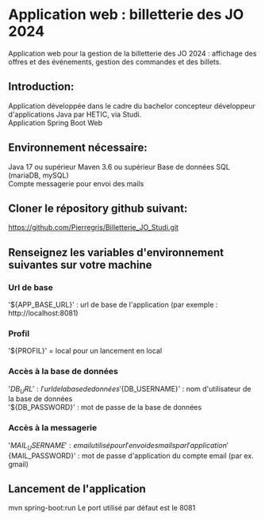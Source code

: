 # Application web : billetterie des JO 2024
Application web pour la gestion de la billetterie des JO 2024 : affichage des offres et des événements, gestion des commandes et des billets.  

## Introduction:
Application développée dans le cadre du bachelor concepteur développeur d'applications Java par HETIC, via Studi.  
Application Spring Boot Web

## Environnement nécessaire:
Java 17 ou supérieur 
Maven 3.6 ou supérieur
Base de données SQL (mariaDB, mySQL)  
Compte messagerie pour envoi des mails  

## Cloner le répository github suivant:
https://github.com/Pierregris/Billetterie_JO_Studi.git

## Renseignez les variables d'environnement suivantes sur votre machine
### Url de base
'${APP_BASE_URL}' : url de base de l'application (par exemple : http://localhost:8081)

### Profil
'${PROFIL}' = local pour un lancement en local

### Accès à la base de données
'${DB_URL}' : l'url de la base de données
'${DB_USERNAME}' : nom d'utilisateur de la base de données  
'${DB_PASSWORD}' : mot de passe de la base de données

### Accès à la messagerie
'${MAIL_USERNAME}' : email utilisé pour l'envoi des mails par l'application  
'${MAIL_PASSWORD}' : mot de passe d'application du compte email (par ex. gmail)  

## Lancement de l'application
mvn spring-boot:run
Le port utilisé par défaut est le 8081

